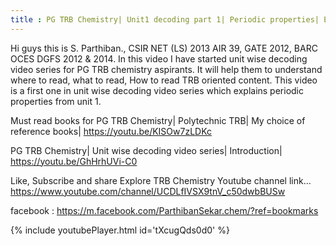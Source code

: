```yaml
---
title : PG TRB Chemistry| Unit1 decoding part 1| Periodic properties| Exploring TRB Chemistry
---
```


Hi guys this is S. Parthiban., CSIR NET (LS) 2013 AIR 39, GATE 2012, BARC OCES DGFS 2012 & 2014. In this video I have started unit wise decoding video series for PG TRB chemistry aspirants. It will help them to understand where to read, what to read, How to read TRB oriented content. This video is a first one in unit wise decoding video series which explains periodic properties from unit 1.

Must read books for PG TRB Chemistry| Polytechnic TRB| My choice of reference books|
https://youtu.be/KISOw7zLDKc

PG TRB Chemistry| Unit wise decoding video series| Introduction|
https://youtu.be/GhHrhUVi-C0

Like, Subscribe and share Explore TRB Chemistry
Youtube channel link... https://www.youtube.com/channel/UCDLfIVSX9tnV_c50dwbBUSw

facebook : https://m.facebook.com/ParthibanSekar.chem/?ref=bookmarks



{% include youtubePlayer.html id='tXcugQds0d0' %}
